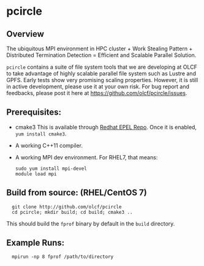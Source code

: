 # pcircle 

## Overview

The ubiquitous MPI environment in HPC cluster + Work Stealing Pattern +
Distributed Termination Detection = Efficient and Scalable Parallel Solution.

`pcircle` contains a suite of file system tools that we are developing at OLCF
to take advantage of highly scalable parallel file system such as Lustre and
GPFS. Early tests show very promising scaling properties. However, it is still
in active development, please use it at your own risk. For bug report and
feedbacks, please post it here at https://github.com/olcf/pcircle/issues.


## Prerequisites:

* cmake3 This is available through [Redhat EPEL Repo](https://fedoraproject.org/wiki/EPEL). Once it is enabled, `yum install cmake3`.

* A working C++11 compiler. 
* A working MPI dev environment. For RHEL7, that means:
      
      sudo yum install mpi-devel
      module load mpi 

## Build from source: (RHEL/CentOS 7)

      git clone http://github.com/olcf/pcircle
      cd pcircle; mkdir build; cd build; cmake3 ..

This should build the `fprof` binary by default in the `build` directory.


## Example Runs:

      mpirun -np 8 fprof /path/to/directory
















